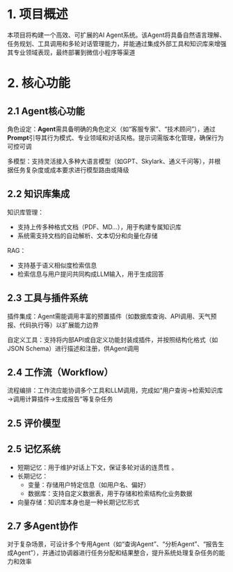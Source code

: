 # 1. 项目概述
本项目将构建一个高效、可扩展的AI Agent系统。该Agent将具备自然语言理解、任务规划、工具调用和多轮对话管理能力，并能通过集成外部工具和知识库来增强其专业领域表现，最终部署到微信小程序等渠道

# 2. 核心功能
## 2.1 Agent核心功能
角色设定：**Agent**需具备明确的角色定义（如“客服专家”、“技术顾问”），通过**Prompt**引导其行为模式、专业领域和对话风格。提示词需版本化管理，确保行为可控可调

多模型：支持灵活接入多种大语言模型（如GPT、Skylark、通义千问等），并根据任务复杂度或成本要求进行模型路由或降级

## 2.2 知识库集成
知识库管理：
- 支持上传多种格式文档（PDF、MD...），用于构建专属知识库
- 系统需支持文档的自动解析、文本切分和向量化存储

RAG：
- 支持基于语义相似度检索信息
- 检索信息与用户提问共同构成LLM输入，用于生成回答

## 2.3 工具与插件系统
插件集成：Agent需能调用丰富的预置插件（如数据库查询、API调用、天气预报、代码执行等）以扩展能力边界

自定义工具：支持将内部API或自定义功能封装成插件，并按照结构化格式（如JSON Schema）进行描述和注册，供Agent调用

## 2.4 工作流（Workflow）
流程编排：工作流应能协调多个工具和LLM调用，完成如“用户查询→检索知识库→调用计算插件→生成报告”等复杂任务

## 2.5 评价模型

## 2.5 记忆系统
- 短期记忆：用于维护对话上下文，保证多轮对话的连贯性 。
- 长期记忆：
  - 变量：存储用户特定信息（如用户名、偏好）
  - 数据库：支持自定义数据表，用于存储和检索结构化业务数据
- 向量存储：知识库本身也是一种长期记忆形式

## 2.7 多Agent协作
对于复杂场景，可设计多个专用Agent（如“查询Agent”、“分析Agent”、“报告生成Agent”），并通过协调器进行任务分配和结果整合，提升系统处理复杂任务的能力和效率

